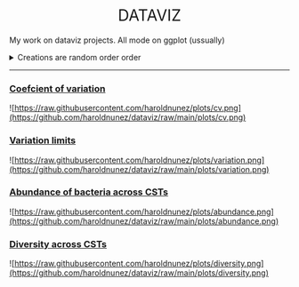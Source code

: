 <h1 style="font-weight:normal" align="center">
  &nbsp;DATAVIZ&nbsp;
</h1>

My work on dataviz projects. All mode on ggplot (ussually)

<details>
  <summary>Creations are random order order</summary>

<!-- toc -->
* **Community state types viz**
  - [Community Diversity acrross CST](https://github.com/Z3tt/TidyTuesday/tree/main/plots/2018_03)
  - 2018/33 [🏥 Malaria](https://github.com/Z3tt/TidyTuesday/tree/main/plots/2018_33)
* **Variation across targets**
  - 2019/14 [🚴 Seattle Bike Traffic](https://github.com/Z3tt/TidyTuesday/tree/main/plots/2019_14)️
  - [📊 Coefcient of variation](https://github.com/haroldnunez/datavizT/plots/cv)️
 
<!-- tocstop -->

</details>

***

### [Coefcient of variation](https://github.com/haroldnunez/datavizT/)️

![https://raw.githubusercontent.com/haroldnunez/plots/cv.png](https://github.com/haroldnunez/dataviz/raw/main/plots/cv.png)

### [Variation limits](https://github.com/haroldnunez/datavizT/)️

![https://raw.githubusercontent.com/haroldnunez/plots/variation.png](https://github.com/haroldnunez/dataviz/raw/main/plots/variation.png)

### [Abundance of bacteria across CSTs](https://github.com/haroldnunez/datavizT/)️

![https://raw.githubusercontent.com/haroldnunez/plots/abundance.png](https://github.com/haroldnunez/dataviz/raw/main/plots/abundance.png)

### [Diversity across CSTs](https://github.com/haroldnunez/datavizT/)️

![https://raw.githubusercontent.com/haroldnunez/plots/diversity.png](https://github.com/haroldnunez/dataviz/raw/main/plots/diversity.png)

